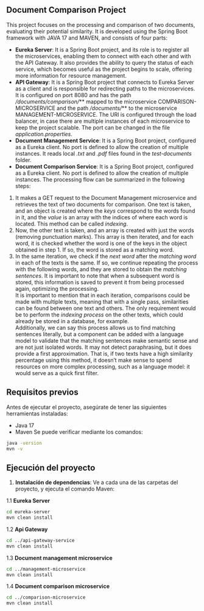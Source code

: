 ## Document Comparison Project

This project focuses on the processing and comparison of two documents, evaluating their potential similarity. It is developed using the Spring Boot framework with JAVA 17 and MAVEN, and consists of four parts:
- **Eureka Server**: It is a Spring Boot project, and its role is to register all the microservices, enabling them to connect with each other and with the API Gateway. It also provides the ability to query the status of each service, which becomes useful as the project begins to scale, offering more information for resource management.
- **API Gateway**: It is a Spring Boot project that connects to Eureka Server as a client and is responsible for redirecting paths to the microservices. It is configured on port 8080 and has the path */documents/comparison/*** mapped to the microservice COMPARISON-MICROSERVICE and the path */documents/*** to the microservice MANAGEMENT-MICROSERVICE. 
The URI is configured through the load balancer, in case there are multiple instances of each microservice to keep the project scalable. The port can be changed in the file *application.properties*.
- **Document Management Service**: It is a Spring Boot project, configured as a Eureka client. No port is defined to allow the creation of multiple instances. It reads local *.txt* and *.pdf* files found in the *test-documents* folder.
- **Document Comparison Service**: It is a Spring Boot project, configured as a Eureka client. No port is defined to allow the creation of multiple instances. The processing flow can be summarized in the following steps:
1. It makes a GET request to the Document Management microservice and retrieves the text of two documents for comparison. One text is taken, and an object is created where the *keys* correspond to the words found in it, and the *value* is an array with the indices of where each word is located. This method can be called *indexing*.
2. Now, the other text is taken, and an array is created with just the words (removing punctuation marks). This array is then iterated, and for each word, it is checked whether the word is one of the keys in the object obtained in step 1. If so, the word is stored as a matching word.
3. In the same iteration, we check if the *next word* after the *matching word* in each of the texts is the same. If so, we continue repeating the process with the following words, and they are stored to obtain the *matching sentences*. It is important to note that when a subsequent word is stored, this information is saved to prevent it from being processed again, optimizing the processing. <br>
It is important to mention that in each iteration, comparisons could be made with multiple texts, meaning that with a single pass, similarities can be found between one text and others. The only requirement would be to perform the *indexing process* on the other texts, which could already be stored in a database, for example. <br>
Additionally, we can say this process allows us to find matching sentences literally, but a component can be added with a language model to validate that the matching sentences make semantic sense and are not just isolated words. It may not detect paraphrasing, but it does provide a first approximation. That is, if two texts have a high similarity percentage using this method, it doesn’t make sense to spend resources on more complex processing, such as a language model: it would serve as a quick first filter. <br>

## Requisitos previos
Antes de ejecutar el proyecto, asegúrate de tener las siguientes herramientas instaladas:
- Java 17
- Maven
Se puede verificar mediante los comandos: 
```bash
java -version
mvn -v
```

## Ejecución del proyecto
1. **Instalación de dependencias**:
Ve a cada una de las carpetas del proyecto, y ejecuta el comando Maven:

1.1 **Eureka Server**
```bash
cd eureka-server
mvn clean install
```

1.2 **Api Gateway**
```bash
cd ../api-gateway-service
mvn clean install
```

1.3 **Document management microservice**
```bash
cd ../management-microservice
mvn clean install
```

1.4 **Document comparison microservice**
```bash
cd ../comparison-microservice
mvn clean install
```



